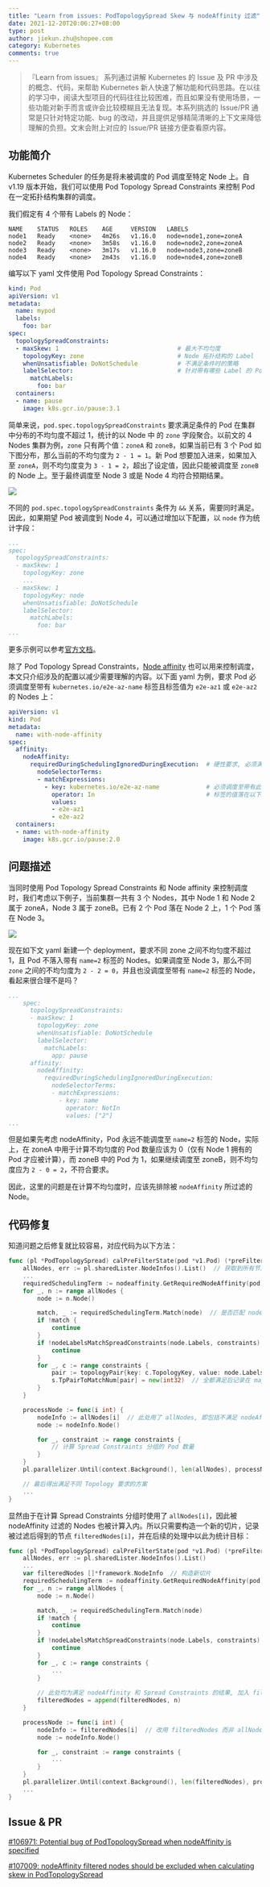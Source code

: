 ```yaml
---
title: "Learn from issues: PodTopologySpread Skew 与 nodeAffinity 过滤"
date: 2021-12-20T20:06:27+08:00
type: post
author: jiekun.zhu@shopee.com
category: Kubernetes
comments: true
---
```


> 『Learn from issues』 系列通过讲解 Kubernetes 的 Issue 及 PR 中涉及的概念、代码，来帮助 Kubernetes 新人快速了解功能和代码思路。在以往的学习中，阅读大型项目的代码往往比较困难，而且如果没有使用场景，一些功能对新手而言或许会比较模糊且无法复现。本系列挑选的 Issue/PR 通常是只针对特定功能、bug 的改动，并且提供足够精简清晰的上下文来降低理解的负担。文末会附上对应的 Issue/PR 链接方便查看原内容。

## 功能简介
Kubernetes Scheduler 的任务是将未被调度的 Pod 调度至特定 Node 上。自 v1.19 版本开始，我们可以使用 Pod Topology Spread Constraints 来控制 Pod 在一定拓扑结构集群的调度。

我们假定有 4 个带有 Labels 的 Node：
```
NAME    STATUS   ROLES    AGE     VERSION   LABELS
node1   Ready    <none>   4m26s   v1.16.0   node=node1,zone=zoneA
node2   Ready    <none>   3m58s   v1.16.0   node=node2,zone=zoneA
node3   Ready    <none>   3m17s   v1.16.0   node=node3,zone=zoneB
node4   Ready    <none>   2m43s   v1.16.0   node=node4,zone=zoneB
```

编写以下 yaml 文件使用 Pod Topology Spread Constraints：
```yaml
kind: Pod
apiVersion: v1
metadata:
  name: mypod
  labels:
    foo: bar
spec:
  topologySpreadConstraints:
  - maxSkew: 1                                 # 最大不均匀度
    topologyKey: zone                          # Node 拓扑结构的 Label
    whenUnsatisfiable: DoNotSchedule           # 不满足条件时的策略
    labelSelector:                             # 针对带有哪些 Label 的 Pods 生效
      matchLabels:
        foo: bar
  containers:
  - name: pause
    image: k8s.gcr.io/pause:3.1
```

简单来说，`pod.spec.topologySpreadConstraints` 要求满足条件的 Pod 在集群中分布的不均匀度不超过 1，统计的以 Node 中 的 `zone` 字段聚合。以前文的 4 Nodes 集群为例，`zone` 只有两个值：`zoneA` 和 `zoneB`，如果当前已有 3 个 Pod 如下图分布，那么当前的不均匀度为 `2 - 1 = 1`。新 Pod 想要加入进来，如果加入至 `zoneA`，则不均匀度变为 `3 - 1 = 2`，超出了设定值，因此只能被调度至 `zoneB` 的 Node 上。至于最终调度至 Node 3 或是 Node 4 均符合预期结果。

![](../202112-exclude-filtered-nodes/topology_spread_constraint.png)

不同的 `pod.spec.topologySpreadConstraints` 条件为 `&&` 关系，需要同时满足。因此，如果期望 Pod 被调度到 Node 4，可以通过增加以下配置，以 `node` 作为统计字段：
```yaml
...
spec:
  topologySpreadConstraints:
  - maxSkew: 1
    topologyKey: zone
    ...
  - maxSkew: 1
    topologyKey: node
    whenUnsatisfiable: DoNotSchedule
    labelSelector:
      matchLabels:
        foo: bar
...
```

更多示例可以参考[官方文档](https://kubernetes.io/docs/concepts/workloads/pods/pod-topology-spread-constraints/)。

除了 Pod Topology Spread Constraints，[Node affinity](https://kubernetes.io/docs/concepts/scheduling-eviction/assign-pod-node/#affinity-and-anti-affinity) 也可以用来控制调度，本文只介绍涉及的配置以减少需要理解的内容。以下面 yaml 为例，要求 Pod 必须调度至带有 `kubernetes.io/e2e-az-name` 标签且标签值为 `e2e-az1` 或 `e2e-az2` 的 Nodes 上：

```yaml
apiVersion: v1
kind: Pod
metadata:
  name: with-node-affinity
spec:
  affinity:
    nodeAffinity:
      requiredDuringSchedulingIgnoredDuringExecution:  # 硬性要求, 必须满足
        nodeSelectorTerms:
        - matchExpressions:
          - key: kubernetes.io/e2e-az-name             # 必须调度至带有此标签的 Nodes
            operator: In                               # 标签的值落在以下范围内
            values:
            - e2e-az1
            - e2e-az2
  containers:
  - name: with-node-affinity
    image: k8s.gcr.io/pause:2.0
```

## 问题描述

当同时使用 Pod Topology Spread Constraints 和 Node affinity 来控制调度时，我们考虑以下例子，当前集群一共有 3 个 Nodes，其中 Node 1 和 Node 2 属于 zoneA，Node 3 属于 zoneB。已有 2 个 Pod 落在 Node 2 上，1 个 Pod 落在 Node 3。

![](../202112-exclude-filtered-nodes/filter_bug_example.png)

现在如下文 yaml 新建一个 deployment，要求不同 zone 之间不均匀度不超过 1，且 Pod 不落入带有 `name=2` 标签的 Nodes。如果调度至 Node 3，那么不同 `zone` 之间的不均匀度为 `2 - 2 = 0`，并且也没调度至带有 `name=2` 标签的 Node，看起来很合理不是吗？
```yaml
...
    spec:
      topologySpreadConstraints:
      - maxSkew: 1
        topologyKey: zone
        whenUnsatisfiable: DoNotSchedule
        labelSelector:
          matchLabels:
            app: pause
      affinity:
        nodeAffinity:
          requiredDuringSchedulingIgnoredDuringExecution:
            nodeSelectorTerms:
            - matchExpressions:
              - key: name
                operator: NotIn
                values: ["2"]
...
```

但是如果先考虑 nodeAffinity，Pod 永远不能调度至 `name=2` 标签的 Node，实际上，在 zoneA 中用于计算不均匀度的 Pod 数量应该为 0（仅有 Node 1 拥有的 Pod 才应被计算），而 zoneB 中的 Pod 为 1，如果继续调度至 zoneB，则不均匀度应为 `2 - 0 = 2`，不符合要求。

因此，这里的问题是在计算不均匀度时，应该先排除被 `nodeAffinity` 所过滤的 Node。

## 代码修复
知道问题之后修复就比较容易，对应代码为以下方法：
```go
func (pl *PodTopologySpread) calPreFilterState(pod *v1.Pod) (*preFilterState, error) {
	allNodes, err := pl.sharedLister.NodeInfos().List()  // 获取到所有节点
	...
	requiredSchedulingTerm := nodeaffinity.GetRequiredNodeAffinity(pod)
	for _, n := range allNodes {
		node := n.Node()

		match, _ := requiredSchedulingTerm.Match(node)  // 是否匹配 nodeAffinity 要求
		if !match {
			continue
		}
		if !nodeLabelsMatchSpreadConstraints(node.Labels, constraints) {  // 是否匹配 Spread Constraints 要求
			continue
		}
		for _, c := range constraints {
			pair := topologyPair{key: c.TopologyKey, value: node.Labels[c.TopologyKey]}
			s.TpPairToMatchNum[pair] = new(int32)  // 全都满足后记录在 map 中
		}
	}

	processNode := func(i int) {
		nodeInfo := allNodes[i]  // 此处用了 allNodes, 即包括不满足 nodeAffinity 要求的 Nodes
		node := nodeInfo.Node()

		for _, constraint := range constraints {
			// 计算 Spread Constraints 分组的 Pod 数量
		}
	}
	pl.parallelizer.Until(context.Background(), len(allNodes), processNode)

	// 最后得出满足不同 Topology 要求的方案
	...
}
```

显然由于在计算 Spread Constraints 分组时使用了 `allNodes[i]`，因此被 nodeAffinity 过滤的 Nodes 也被计算入内。所以只需要构造一个新的切片，记录被过滤后得到的节点 `filteredNodes[i]`，并在后续的处理中以此为统计目标：

```go
func (pl *PodTopologySpread) calPreFilterState(pod *v1.Pod) (*preFilterState, error) {
	allNodes, err := pl.sharedLister.NodeInfos().List()
	...
	var filteredNodes []*framework.NodeInfo  // 构造新切片
	requiredSchedulingTerm := nodeaffinity.GetRequiredNodeAffinity(pod)
	for _, n := range allNodes {
		node := n.Node()

		match, _ := requiredSchedulingTerm.Match(node)
		if !match {
			continue        
		}
		if !nodeLabelsMatchSpreadConstraints(node.Labels, constraints) {
			continue
		}
		for _, c := range constraints {
			...
		}
		
		// 此处均为满足 nodeAffinity 和 Spread Constraints 的结果, 加入 filteredNodes
		filteredNodes = append(filteredNodes, n)
	}

	processNode := func(i int) {
		nodeInfo := filteredNodes[i]  // 改用 filteredNodes 而非 allNodes
		node := nodeInfo.Node()

		for _, constraint := range constraints {
			...
		}
	}
	pl.parallelizer.Until(context.Background(), len(filteredNodes), processNode)
	...
}
```

## Issue & PR
[#106971: Potential bug of PodTopologySpread when nodeAffinity is specified][1]

[#107009: nodeAffinity filtered nodes should be excluded when calculating skew in PodTopologySpread][2]


 [1]: https://github.com/kubernetes/kubernetes/issues/106971
 [2]: https://github.com/kubernetes/kubernetes/pull/107009